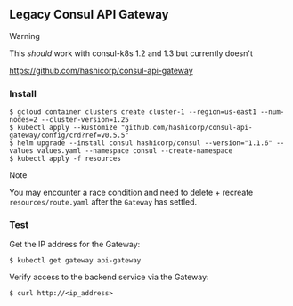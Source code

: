 ## Legacy Consul API Gateway

> [!WARNING]
> This _should_ work with consul-k8s 1.2 and 1.3 but currently doesn't

https://github.com/hashicorp/consul-api-gateway

### Install

```shell
$ gcloud container clusters create cluster-1 --region=us-east1 --num-nodes=2 --cluster-version=1.25
$ kubectl apply --kustomize "github.com/hashicorp/consul-api-gateway/config/crd?ref=v0.5.5"
$ helm upgrade --install consul hashicorp/consul --version="1.1.6" --values values.yaml --namespace consul --create-namespace
$ kubectl apply -f resources
```

> [!NOTE]
> You may encounter a race condition and need to delete + recreate `resources/route.yaml` after the `Gateway` has settled.

### Test

Get the IP address for the Gateway:
```shell
$ kubectl get gateway api-gateway
```

Verify access to the backend service via the Gateway:
```shell
$ curl http://<ip_address>
```